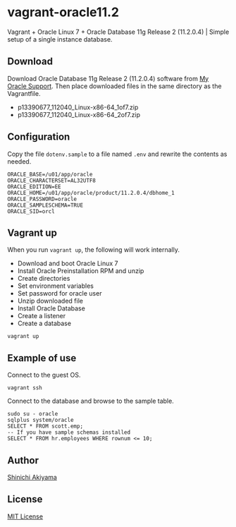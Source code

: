 vagrant-oracle11.2
==================

Vagrant + Oracle Linux 7 + Oracle Database 11g Release 2 (11.2.0.4) | Simple setup of a single instance database.

Download
--------

Download Oracle Database 11g Release 2 (11.2.0.4) software from [My Oracle Support](https://support.oracle.com/). Then place downloaded files in the same directory as the Vagrantfile.

* p13390677_112040_Linux-x86-64_1of7.zip
* p13390677_112040_Linux-x86-64_2of7.zip

Configuration
-------------

Copy the file `dotenv.sample` to a file named `.env` and rewrite the contents as needed.

```shell
ORACLE_BASE=/u01/app/oracle
ORACLE_CHARACTERSET=AL32UTF8
ORACLE_EDITION=EE
ORACLE_HOME=/u01/app/oracle/product/11.2.0.4/dbhome_1
ORACLE_PASSWORD=oracle
ORACLE_SAMPLESCHEMA=TRUE
ORACLE_SID=orcl
```

Vagrant up
----------

When you run `vagrant up`, the following will work internally.

* Download and boot Oracle Linux 7
* Install Oracle Preinstallation RPM and unzip
* Create directories
* Set environment variables
* Set password for oracle user
* Unzip downloaded file
* Install Oracle Database
* Create a listener
* Create a database

```console
vagrant up
```

Example of use
--------------

Connect to the guest OS.

```console
vagrant ssh
```

Connect to the database and browse to the sample table.

```console
sudo su - oracle
sqlplus system/oracle
SELECT * FROM scott.emp;
-- If you have sample schemas installed
SELECT * FROM hr.employees WHERE rownum <= 10;
```

Author
------

[Shinichi Akiyama](https://github.com/shakiyam)

License
-------

[MIT License](https://opensource.org/licenses/MIT)
